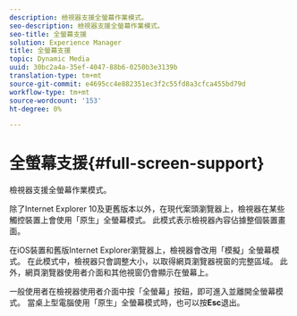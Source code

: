 ```yaml
---
description: 檢視器支援全螢幕作業模式。
seo-description: 檢視器支援全螢幕作業模式。
seo-title: 全螢幕支援
solution: Experience Manager
title: 全螢幕支援
topic: Dynamic Media
uuid: 30bc2a4a-35ef-4047-88b6-0250b3e3139b
translation-type: tm+mt
source-git-commit: e4695cc4e882351ec3f2c55fd8a3cfca455bd79d
workflow-type: tm+mt
source-wordcount: '153'
ht-degree: 0%

---
```



# 全螢幕支援{#full-screen-support}

檢視器支援全螢幕作業模式。

除了Internet Explorer 10及更舊版本以外，在現代案頭瀏覽器上，檢視器在某些觸控裝置上會使用「原生」全螢幕模式。 此模式表示檢視器內容佔據整個裝置畫面。

在iOS裝置和舊版Internet Explorer瀏覽器上，檢視器會改用「模擬」全螢幕模式。 在此模式中，檢視器只會調整大小，以取得網頁瀏覽器視窗的完整區域。 此外，網頁瀏覽器使用者介面和其他視窗仍會顯示在螢幕上。

一般使用者在檢視器使用者介面中按「全螢幕」按鈕，即可進入並離開全螢幕模式。 當桌上型電腦使用「原生」全螢幕模式時，也可以按&#x200B;**Esc**&#x200B;退出。
